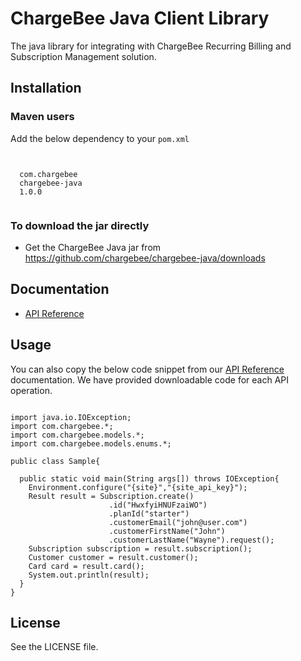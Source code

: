 # ChargeBee Java Client Library

The java library for integrating with ChargeBee Recurring Billing and Subscription Management solution.

## Installation

### Maven users
Add the below dependency to your ```pom.xml```
<pre><code>
<dependency>
  <groupId>com.chargebee</groupId>
  <artifactId>chargebee-java</artifactId>
  <version>1.0.0</version>
</dependency>
</code></pre>

### To download the jar directly

  * Get the ChargeBee Java jar from https://github.com/chargebee/chargebee-java/downloads

## Documentation

  * <a href="https://apidocs.chargebee.com/docs/api?lang=java" target="_blank">API Reference</a>

## Usage
You can also copy the below code snippet from our
<a href="https://apidocs.chargebee.com/docs/api?lang=java" target="_blank">API Reference</a>
documentation. We have provided downloadable code for each API operation.

<pre><code>
import java.io.IOException;
import com.chargebee.*;
import com.chargebee.models.*;
import com.chargebee.models.enums.*;

public class Sample{

  public static void main(String args[]) throws IOException{
    Environment.configure("{site}","{site_api_key}");
    Result result = Subscription.create()
                      .id("HwxfyiHNUFzaiWO")
                      .planId("starter")
                      .customerEmail("john@user.com")
                      .customerFirstName("John")
                      .customerLastName("Wayne").request();
    Subscription subscription = result.subscription();
    Customer customer = result.customer();
    Card card = result.card();
    System.out.println(result);
  }
}
</code></pre>

## License

See the LICENSE file.

